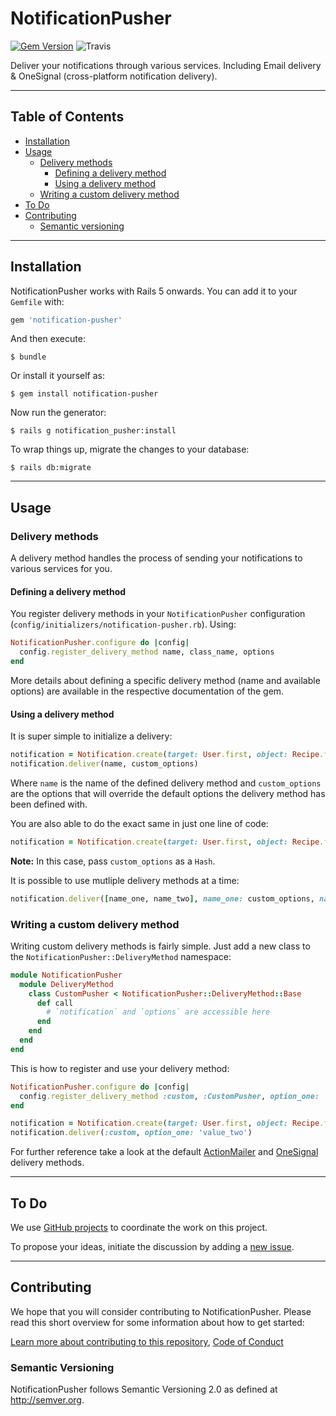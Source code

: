 # NotificationPusher

[![Gem Version](https://badge.fury.io/rb/notification-pusher.svg)](https://badge.fury.io/rb/notification-pusher) ![Travis](https://travis-ci.org/jonhue/notifications-rails.svg?branch=master)

Deliver your notifications through various services. Including Email delivery & OneSignal (cross-platform notification delivery).

---

## Table of Contents

* [Installation](#installation)
* [Usage](#usage)
  * [Delivery methods](#delivery-methods)
    * [Defining a delivery method](#defining-a-delivery-method)
    * [Using a delivery method](#using-a-delivery-method)
  * [Writing a custom delivery method](#writing-a-custom-delivery-method)
* [To Do](#to-do)
* [Contributing](#contributing)
  * [Semantic versioning](#semantic-versioning)

---

## Installation

NotificationPusher works with Rails 5 onwards. You can add it to your `Gemfile` with:

```ruby
gem 'notification-pusher'
```

And then execute:

    $ bundle

Or install it yourself as:

    $ gem install notification-pusher

Now run the generator:

    $ rails g notification_pusher:install

To wrap things up, migrate the changes to your database:

    $ rails db:migrate

---

## Usage

### Delivery methods

A delivery method handles the process of sending your notifications to various services for you.

#### Defining a delivery method

You register delivery methods in your `NotificationPusher` configuration (`config/initializers/notification-pusher.rb`). Using:

```ruby
NotificationPusher.configure do |config|
  config.register_delivery_method name, class_name, options
end
```

More details about defining a specific delivery method (name and available options) are available in the respective documentation of the gem.

#### Using a delivery method

It is super simple to initialize a delivery:

```ruby
notification = Notification.create(target: User.first, object: Recipe.first)
notification.deliver(name, custom_options)
```

Where `name` is the name of the defined delivery method and `custom_options` are the options that will override the default options the delivery method has been defined with.

You are also able to do the exact same in just one line of code:

```ruby
notification = Notification.create(target: User.first, object: Recipe.first, delivery_method: name, delivery_options: custom_options)
```

**Note:** In this case, pass `custom_options` as a `Hash`.

It is possible to use mutliple delivery methods at a time:

```ruby
notification.deliver([name_one, name_two], name_one: custom_options, name_two: custom_options)
```

### Writing a custom delivery method

Writing custom delivery methods is fairly simple. Just add a new class to the `NotificationPusher::DeliveryMethod` namespace:

```ruby
module NotificationPusher
  module DeliveryMethod
    class CustomPusher < NotificationPusher::DeliveryMethod::Base
      def call
        # `notification` and `options` are accessible here
      end
    end
  end
end
```

This is how to register and use your delivery method:

```ruby
NotificationPusher.configure do |config|
  config.register_delivery_method :custom, :CustomPusher, option_one: 'value_one'
end
```

```ruby
notification = Notification.create(target: User.first, object: Recipe.first)
notification.deliver(:custom, option_one: 'value_two')
```

For further reference take a look at the default [ActionMailer](notification-pusher-actionmailer) and [OneSignal](notification-pusher-onesignal) delivery methods.

---

## To Do

We use [GitHub projects](https://github.com/jonhue/notifications-rails/projects/3) to coordinate the work on this project.

To propose your ideas, initiate the discussion by adding a [new issue](https://github.com/jonhue/notifications-rails/issues/new).

---

## Contributing

We hope that you will consider contributing to NotificationPusher. Please read this short overview for some information about how to get started:

[Learn more about contributing to this repository](https://github.com/jonhue/notifications-rails/blob/master/CONTRIBUTING.md), [Code of Conduct](https://github.com/jonhue/notifications-rails/blob/master/CODE_OF_CONDUCT.md)

### Semantic Versioning

NotificationPusher follows Semantic Versioning 2.0 as defined at http://semver.org.
